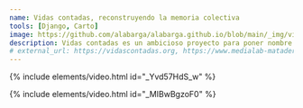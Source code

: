 ```yaml
---
name: Vidas contadas, reconstruyendo la memoria colectiva
tools: [Django, Carto]
image: https://github.com/alabarga/alabarga.github.io/blob/main/_img/vidascontadas.png?raw=true
description: Vidas contadas es un ambicioso proyecto para poner nombre y explicar la historia de las personas fusiladas, desaparecidas y represaliadas de la Guerra Civil y el Franquismo. Es un intento de aplicar la tecnología y sus nuevas posibilidades periodísticas para recuperar la memoria en pro de la búsqueda de la Verdad, Justicia y Reparación. 
# external_url: https://vidascontadas.org, https://www.medialab-matadero.es/videos/vidas-contadas-reconstruyendo-la-memoria-democratica
---
```


{% include elements/video.html id="_Yvd57HdS_w" %}

{% include elements/video.html id="_MIBwBgzoF0" %}

